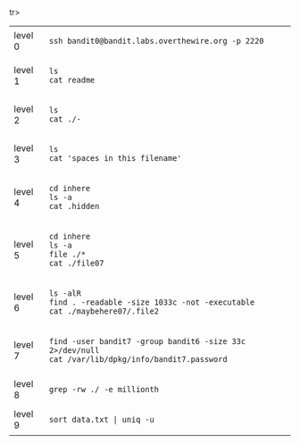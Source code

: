 <table>
<tr>
<td>level 0</td>
<td>

`ssh bandit0@bandit.labs.overthewire.org -p 2220`
</td>
</tr>
<td>level 1</td>
<td>

`ls`\
`cat readme`
</td>
</tr>
<td>level 2</td>
<td>

`ls`\
`cat ./-`
</td>
</tr>
<tr>
<td>level 3</td>
<td>

`ls`\
`cat 'spaces in this filename'`
</td>
</tr>
<tr>
<td>level 4</td>
<td>

`cd inhere`\
`ls -a`\
`cat .hidden`
</td>
</tr>
tr>
<td>level 5</td>
<td>

`cd inhere`\
`ls -a`\
`file ./*`\
`cat ./file07`
</td>
</tr>
<tr>
<td>level 6</td>
<td>

`ls -alR`\
`find . -readable -size 1033c -not -executable`\
`cat ./maybehere07/.file2`
</td>
</tr>
<tr>
<td>level 7</td>
<td>

`find -user bandit7 -group bandit6 -size 33c 2>/dev/null`\
`cat /var/lib/dpkg/info/bandit7.password`
</td>
</tr>
<tr>
<td>level 8</td>
<td>

`grep -rw ./ -e millionth`

</td>
</tr>
<tr>
<td>level 9</td>
<td>

`sort data.txt | uniq -u`
</td>
</tr>
</table>